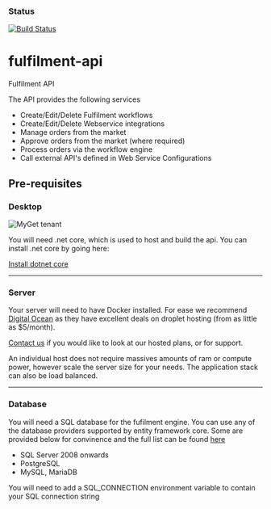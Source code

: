 ### Status
[![Build Status](https://travis-ci.org/Epic-Software-Solutions/fulfilment-api.png)](https://travis-ci.org/Epic-Software-Solutions/fulfilment-api)
# fulfilment-api
Fulfilment API

The API provides the following services

* Create/Edit/Delete Fulfilment workflows
* Create/Edit/Delete Webservice integrations
* Manage orders from the market
* Approve orders from the market (where required)
* Process orders via the workflow engine
* Call external API's defined in Web Service Configurations

## Pre-requisites

### Desktop
![MyGet tenant](https://img.shields.io/badge/dotnetcore-2.0.3--sdk-green.svg?longCache=true&style=for-the-badge)

You will need .net core, which is used to host and build the api. You can install .net core by going here:

[Install dotnet core](https://www.microsoft.com/net/learn/get-started)

***
### Server
Your server will need to have Docker installed. For ease we recommend [Digital Ocean](https://www.digitalocean.com) as they have excellent deals on droplet hosting (from as little as $5/month).

[Contact us](www.epic-software.co.uk) if you would like to look at our hosted plans, or for support.

An individual host does not require massives amounts of ram or compute power, however scale the server size for your needs. The application stack can also be load balanced.
***
### Database
You will need a SQL database for the fufilment engine. You can use any of the database providers supported by entity framework core. Some are provided below for convinence and the full list can be found [here](https://docs.microsoft.com/en-us/ef/core/providers/)

* SQL Server 2008 onwards
* PostgreSQL
* MySQL, MariaDB

You will need to add a SQL_CONNECTION environment variable to contain your SQL connection string


